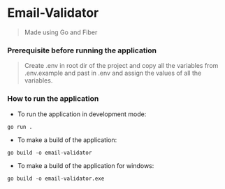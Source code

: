 # Email-Validator

> Made using Go and Fiber

### Prerequisite before running the application

> Create .env in root dir of the project and copy all the variables from .env.example and past in .env and assign the values of all the variables.

### How to run the application

- To run the application in development mode:

```shell
go run .
```

- To make a build of the application:

```shell
go build -o email-validator
```

- To make a build of the application for windows:

```shell
go build -o email-validator.exe
```

